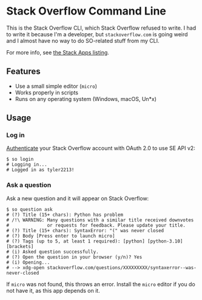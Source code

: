 # Stack Overflow Command Line
This is the Stack Overflow CLI, which Stack Overflow refused to write.
I had to write it because I'm a developer, but `stackoverflow.com` is going
weird and I almost have no way to do SO-related stuff from my CLI.

For more info, see [the Stack Apps listing](https://stackapps.com/questions/9375/placeholder-stackoverflow-cli).
## Features
* Use a small simple editor (`micro`)
* Works properly in scripts
* Runs on any operating system (Windows, macOS, Un\*x)
## Usage
### Log in
[Authenticate](https://api.stackexchange.com/docs/authentication) your Stack Overflow account with OAuth 2.0 to use SE API v2:
```shell
$ so login
# Logging in...
# Logged in as tyler2213!
```
### Ask a question
Ask a new question and it will appear on Stack Overflow:
```shell
$ so question ask
# (?) Title (15+ chars): Python has problem
# /!\ WARNING: Many questions with a similar title received downvotes
#              or requests for feedback. Please update your title.
# (?) Title (15+ chars): SyntaxError: "(" was never closed
# (?) Body [Press enter to launch micro]
# (?) Tags (up to 5, at least 1 required): [python] [python-3.10] [brackets]
# (i) Asked question successfully.
# (?) Open the question in your browser (y/n)? Yes
# (i) Opening...
# --> xdg-open stackoverflow.com/questions/XXXXXXXXX/syntaxerror--was-never-closed
```
If `micro` was not found, this throws an error. Install the `micro` editor
if you do not have it, as this app depends on it.
